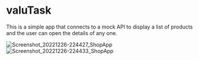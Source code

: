 # valuTask

This is a simple app that connects to a mock API to display a list of products and the
user can open the details of any one.

![Screenshot_20221226-224427_ShopApp](https://user-images.githubusercontent.com/55749059/209582662-66b05b61-8faa-4997-88bf-53ba70063629.jpg)
![Screenshot_20221226-224433_ShopApp](https://user-images.githubusercontent.com/55749059/209582656-03b3c3ce-bbcc-4716-b486-3fdef6194bfa.jpg)
